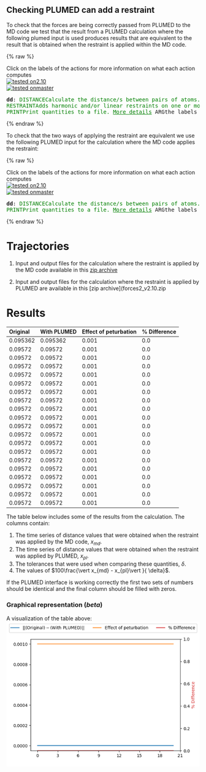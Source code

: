 Checking PLUMED can add a restraint
-----------------------------------

To check that the forces are being correctly passed from PLUMED to the MD code we test that the result from a PLUMED
calculation where the following plumed input is used produces results that are equivalent to the result that is obtained
when the restraint is applied within the MD code.

{% raw %}
<div class="plumedInputContainer">
<div class="plumedpreheader">
<div class="headerInfo" id="value_details_working1.dat"> Click on the labels of the actions for more information on what each action computes </div>
<div class="containerBadge">
<div class="headerBadge"><a href="working1.dat.plumed.stderr"><img src="https://img.shields.io/badge/2.10-passing-green.svg" alt="tested on2.10" /></a></div>
<div class="headerBadge"><a href="working1.dat.plumed_master.stderr"><img src="https://img.shields.io/badge/master-passing-green.svg" alt="tested onmaster" /></a></div>
</div>
</div>
<pre class="plumedlisting">
<b name="working1.datdd" onclick='showPath("working1.dat","working1.datdd","working1.datdd","black")'>dd</b><span style="display:none;" id="working1.datdd">The DISTANCE action with label <b>dd</b> calculates the following quantities:<table  align="center" frame="void" width="95%" cellpadding="5%"><tr><td width="5%"><b> Quantity </b>  </td><td width="5%"><b> Type </b>  </td><td><b> Description </b> </td></tr><tr><td width="5%">dd</td><td width="5%"><font color="black">scalar</font></td><td>the DISTANCE between this pair of atoms</td></tr></table></span>: <span class="plumedtooltip" style="color:green">DISTANCE<span class="right">Calculate the distance/s between pairs of atoms. <a href="https://www.plumed.org/doc-master/user-doc/html/DISTANCE" style="color:green">More details</a><i></i></span></span> <span class="plumedtooltip">ATOMS<span class="right">the pair of atom that we are calculating the distance between<i></i></span></span>=1,2 
<span class="plumedtooltip" style="color:green">RESTRAINT<span class="right">Adds harmonic and/or linear restraints on one or more variables. <a href="https://www.plumed.org/doc-master/user-doc/html/RESTRAINT" style="color:green">More details</a><i></i></span></span> <span class="plumedtooltip">ARG<span class="right">the values the harmonic restraint acts upon<i></i></span></span>=<b name="working1.datdd">dd</b> <span class="plumedtooltip">KAPPA<span class="right"> specifies that the restraint is harmonic and what the values of the force constants on each of the variables are<i></i></span></span>=2000 <span class="plumedtooltip">AT<span class="right">the position of the restraint<i></i></span></span>=0.6
<span style="display:none;" id="working1.dat">The RESTRAINT action with label <b></b> calculates the following quantities:<table  align="center" frame="void" width="95%" cellpadding="5%"><tr><td width="5%"><b> Quantity </b>  </td><td><b> Description </b> </td></tr><tr><td width="5%">.bias</td><td>the instantaneous value of the bias potential</td></tr><tr><td width="5%">.force2</td><td>the instantaneous value of the squared force due to this bias potential</td></tr></table></span><span class="plumedtooltip" style="color:green">PRINT<span class="right">Print quantities to a file. <a href="https://www.plumed.org/doc-master/user-doc/html/PRINT" style="color:green">More details</a><i></i></span></span> <span class="plumedtooltip">ARG<span class="right">the labels of the values that you would like to print to the file<i></i></span></span>=<b name="working1.datdd">dd</b> <span class="plumedtooltip">FILE<span class="right">the name of the file on which to output these quantities<i></i></span></span>=plumed_restraint
</pre></div>

 {% endraw %} 

To check that the two ways of applying the restraint are equivalent we use the following PLUMED input for the calculation
where the MD code applies the restraint:

{% raw %}
<div class="plumedInputContainer">
<div class="plumedpreheader">
<div class="headerInfo" id="value_details_working2.dat"> Click on the labels of the actions for more information on what each action computes </div>
<div class="containerBadge">
<div class="headerBadge"><a href="working2.dat.plumed.stderr"><img src="https://img.shields.io/badge/2.10-passing-green.svg" alt="tested on2.10" /></a></div>
<div class="headerBadge"><a href="working2.dat.plumed_master.stderr"><img src="https://img.shields.io/badge/master-passing-green.svg" alt="tested onmaster" /></a></div>
</div>
</div>
<pre class="plumedlisting">
<b name="working2.datdd" onclick='showPath("working2.dat","working2.datdd","working2.datdd","black")'>dd</b><span style="display:none;" id="working2.datdd">The DISTANCE action with label <b>dd</b> calculates the following quantities:<table  align="center" frame="void" width="95%" cellpadding="5%"><tr><td width="5%"><b> Quantity </b>  </td><td width="5%"><b> Type </b>  </td><td><b> Description </b> </td></tr><tr><td width="5%">dd</td><td width="5%"><font color="black">scalar</font></td><td>the DISTANCE between this pair of atoms</td></tr></table></span>: <span class="plumedtooltip" style="color:green">DISTANCE<span class="right">Calculate the distance/s between pairs of atoms. <a href="https://www.plumed.org/doc-master/user-doc/html/DISTANCE" style="color:green">More details</a><i></i></span></span> <span class="plumedtooltip">ATOMS<span class="right">the pair of atom that we are calculating the distance between<i></i></span></span>=1,2 
<span class="plumedtooltip" style="color:green">PRINT<span class="right">Print quantities to a file. <a href="https://www.plumed.org/doc-master/user-doc/html/PRINT" style="color:green">More details</a><i></i></span></span> <span class="plumedtooltip">ARG<span class="right">the labels of the values that you would like to print to the file<i></i></span></span>=<b name="working2.datdd">dd</b> <span class="plumedtooltip">FILE<span class="right">the name of the file on which to output these quantities<i></i></span></span>=mdcode_restraint
</pre></div>

 {% endraw %} 

# Trajectories

 1. Input and output files for the calculation where the restraint is applied by the MD code available in this [zip archive](forces1_v2.10.zip)

 2. Input and output files for the calculation where the restraint is applied by PLUMED are available in this [zip archive](forces2_v2.10.zip

# Results

| Original | With PLUMED | Effect of peturbation | % Difference | 
|:-------------|:--------------|:--------------|:--------------| 
| 0.095362 | 0.095362 | 0.001 | 0.0 |
| 0.09572 | 0.09572 | 0.001 | 0.0 |
| 0.09572 | 0.09572 | 0.001 | 0.0 |
| 0.09572 | 0.09572 | 0.001 | 0.0 |
| 0.09572 | 0.09572 | 0.001 | 0.0 |
| 0.09572 | 0.09572 | 0.001 | 0.0 |
| 0.09572 | 0.09572 | 0.001 | 0.0 |
| 0.09572 | 0.09572 | 0.001 | 0.0 |
| 0.09572 | 0.09572 | 0.001 | 0.0 |
| 0.09572 | 0.09572 | 0.001 | 0.0 |
| 0.09572 | 0.09572 | 0.001 | 0.0 |
| 0.09572 | 0.09572 | 0.001 | 0.0 |
| 0.09572 | 0.09572 | 0.001 | 0.0 |
| 0.09572 | 0.09572 | 0.001 | 0.0 |
| 0.09572 | 0.09572 | 0.001 | 0.0 |
| 0.09572 | 0.09572 | 0.001 | 0.0 |
| 0.09572 | 0.09572 | 0.001 | 0.0 |
| 0.09572 | 0.09572 | 0.001 | 0.0 |
| 0.09572 | 0.09572 | 0.001 | 0.0 |
| 0.09572 | 0.09572 | 0.001 | 0.0 |


The table below includes some of the results from the calculation.  The columns contain:

1. The time series of distance values that were obtained when the restraint was applied by the MD code, $x_{md}$.
2. The time series of distance values that were obtained when the restraint was applied by PLUMED, $x_{pl}$.
3. The tolerances that were used when comparing these quantities, $\delta$.
4. The values of $100\frac{\vert x_{md} - x_{pl}\vert }{ \delta}$.

If the PLUMED interface is working correctly the first two sets of numbers should be identical and the final column should be filled with zeros.

### Graphical representation (_beta_)
A visualization of the table above:  
![forces_v2.10](./forces_v2.10.png)
